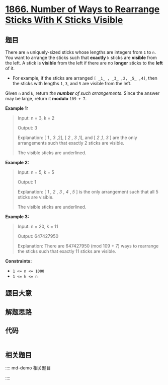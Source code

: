 # [1866. Number of Ways to Rearrange Sticks With K Sticks Visible](https://leetcode.com/problems/number-of-ways-to-rearrange-sticks-with-k-sticks-visible)

## 题目

There are `n` uniquely-sized sticks whose lengths are integers from `1` to
`n`. You want to arrange the sticks such that **exactly** `k` sticks are
**visible** from the left. A stick is **visible** from the left if there are
no **longer**  sticks to the **left** of it.

  * For example, if the sticks are arranged `[ _1_ , _3_ ,2, _5_ ,4]`, then the sticks with lengths `1`, `3`, and `5` are visible from the left.

Given `n` and `k`, return _the **number** of such arrangements_. Since the
answer may be large, return it **modulo** `109 + 7`.



**Example 1:**

> Input: n = 3, k = 2
> 
> Output: 3
> 
> Explanation: [ _1_ , _3_ ,2], [ _2_ , _3_ ,1], and [ _2_ ,1, _3_ ] are the only arrangements such that exactly 2 sticks are visible.
> 
> The visible sticks are underlined.

**Example 2:**

> Input: n = 5, k = 5
> 
> Output: 1
> 
> Explanation: [ _1_ , _2_ , _3_ , _4_ , _5_ ] is the only arrangement such that all 5 sticks are visible.
> 
> The visible sticks are underlined.

**Example 3:**

> Input: n = 20, k = 11
> 
> Output: 647427950
> 
> Explanation: There are 647427950 (mod 109 + 7) ways to rearrange the sticks such that exactly 11 sticks are visible.

**Constraints:**

  * `1 <= n <= 1000`
  * `1 <= k <= n`


## 题目大意

## 解题思路

## 代码

```javascript

```

## 相关题目

:::: md-demo 相关题目

::::
